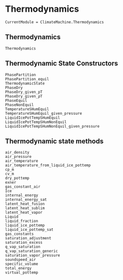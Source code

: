 # Thermodynamics

```@meta
CurrentModule = ClimateMachine.Thermodynamics
```
## Thermodynamics

```@docs
Thermodynamics
```

## Thermodynamic State Constructors

```@docs
PhasePartition
PhasePartition_equil
ThermodynamicState
PhaseDry
PhaseDry_given_pT
PhaseDry_given_ρT
PhaseEquil
PhaseNonEquil
TemperatureSHumEquil
TemperatureSHumEquil_given_pressure
LiquidIcePotTempSHumEquil
LiquidIcePotTempSHumNonEquil
LiquidIcePotTempSHumNonEquil_given_pressure
```

## Thermodynamic state methods
```@docs
air_density
air_pressure
air_temperature
air_temperature_from_liquid_ice_pottemp
cp_m
cv_m
dry_pottemp
exner
gas_constant_air
Ice
internal_energy
internal_energy_sat
latent_heat_fusion
latent_heat_sublim
latent_heat_vapor
Liquid
liquid_fraction
liquid_ice_pottemp
liquid_ice_pottemp_sat
gas_constants
saturation_adjustment
saturation_excess
q_vap_saturation
q_vap_saturation_generic
saturation_vapor_pressure
soundspeed_air
specific_volume
total_energy
virtual_pottemp
```
